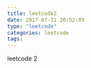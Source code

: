 ```yaml
---
title: leetcode2
date: 2017-07-31 20:52:03
type: "leetcode"
categories: leetcode
tags: 
---
```


leetcode 2
